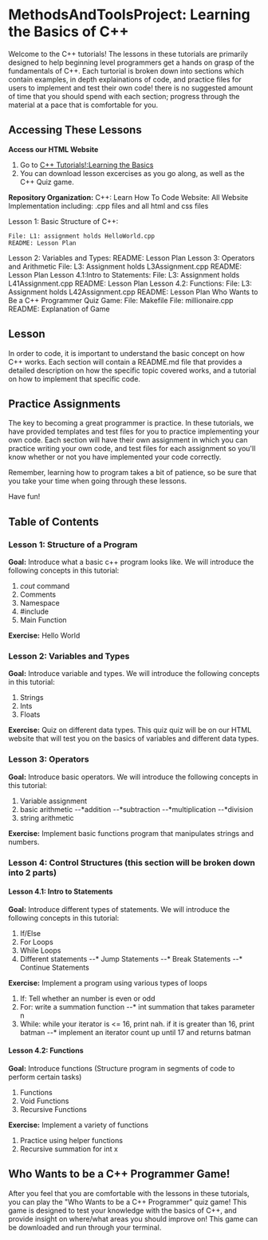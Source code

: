# MethodsAndToolsProject: Learning the Basics of C++ 

Welcome to the C++ tutorials! The lessons in these tutorials are primarily designed to help beginning level programmers get a hands on grasp of the fundamentals of C++. Each turtorial is broken down into sections which contain examples, in depth explainations of code, and practice files for users to implement and test their own code! there is no suggested amount of time that you should spend with each section; progress through the material at a pace that is comfortable for you.

## Accessing These Lessons


**Access our HTML Website**

1. Go to [C++ Tutorials!:Learning the Basics](http://howtolearncplusplustutorialandgame.com/homepage.html)
2. You can download lesson excercises as you go along, as well as the C++ Quiz game.

**Repository Organization:**
C++: Learn How To Code Website: 
	All Website Implementation including:
	.cpp files and all html and css files

Lesson 1: Basic Structure of C++:

	File: L1: assignment holds HelloWorld.cpp
	README: Lesson Plan

Lesson 2: Variables and Types:
	README: Lesson Plan
Lesson 3: Operators and Arithmetic
	File: L3: Assignment holds L3Assignment.cpp
	README: Lesson Plan
Lesson 4.1:Intro to Statements:
	File: L3: Assignment holds L41Assignment.cpp
	README: Lesson Plan
Lesson 4.2: Functions:
	File: L3: Assignment holds L42Assignment.cpp
	README: Lesson Plan
Who Wants to Be a C++ Programmer Quiz Game:
	File: Makefile
	File: millionaire.cpp
	README: Explanation of Game

## Lesson

In order to code, it is important to understand the basic concept on how C++ works. Each section will contain a README.md file that provides a detailed description on how the specific topic covered works, and a tutorial on how to implement that specific code.

## Practice Assignments

The key to becoming a great programmer is practice. In these tutorials, we have provided templates and test files for you to practice implementing your own code. Each section will have their own assignment in which you can practice writing your own code, and test files for each assignment so you'll know whether or not you have implemented your code correctly.

Remember, learning how to program takes a bit of patience, so be sure that you take your time when going through these lessons.

Have fun!

## Table of Contents

### Lesson 1: Structure of a Program

**Goal:** Introduce what a basic c++ program looks like. We will introduce the following concepts in this tutorial:

1. *cout* command
2. Comments
3. Namespace 
4. #include
5. Main Function

**Exercise:** Hello World


### Lesson 2: Variables and Types

**Goal:** Introduce variable and types. We will introduce the following concepts in this tutorial:

1. Strings
2. Ints
3. Floats

**Exercise:** Quiz on different data types. This quiz quiz will be on our HTML website that will test you on the basics of variables and different data types.

### Lesson 3: Operators

**Goal:** Introduce basic operators. We will introduce the following concepts in this tutorial:

1. Variable assignment
2. basic arithmetic
--*addition 
--*subtraction 
--*multiplication 
--*division
3. string arithmetic

**Exercise:** Implement basic functions program that manipulates strings and numbers.

### Lesson 4: Control Structures (this section will be broken down into 2 parts)

#### Lesson 4.1: Intro to Statements
**Goal:** Introduce different types of statements. We will introduce the following concepts in this tutorial:

1. If/Else 
2. For Loops
3. While Loops
4. Different statements
--* Jump Statements
--* Break Statements
--* Continue Statements

**Exercise:** Implement a program using various types of loops

1. If: Tell whether an number is even or odd
2. For: write a summation function
--* int summation that takes parameter n
3. While: while your iterator is <= 16, print nah. if it is greater than 16, print batman
--* implement an iterator count up until 17 and returns batman

#### Lesson 4.2: Functions

**Goal:** Introduce functions (Structure program in segments of code to perform certain tasks)

1. Functions
2. Void Functions
3. Recursive Functions

**Exercise:** Implement a variety of functions

1. Practice using helper functions
2. Recursive summation for int x

## Who Wants to be a C++ Programmer Game!

After you feel that you are comfortable with the lessons in these tutorials, you can play the "Who Wants to be a C++ Programmer" quiz game! This game is designed to test your knowledge with the basics of C++, and provide insight on where/what areas you should improve on! This game can be downloaded and run through your terminal.
